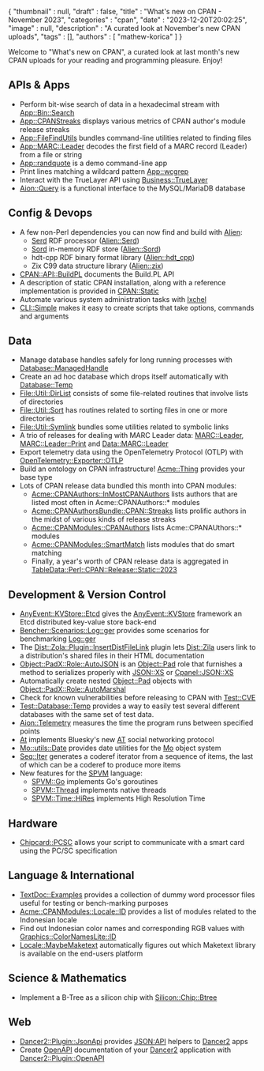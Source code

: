{
   "thumbnail" : null,
   "draft" : false,
   "title" : "What's new on CPAN - November 2023",
   "categories" : "cpan",
   "date" : "2023-12-20T20:02:25",
   "image" : null,
   "description" : "A curated look at November's new CPAN uploads",
   "tags" : [],
   "authors" : [
      "mathew-korica"
   ]
}


Welcome to "What's new on CPAN", a curated look at last month's new CPAN uploads for your reading and programming pleasure. Enjoy!

APIs & Apps
-----------
* Perform bit-wise search of data in a hexadecimal stream with [App::Bin::Search](https://metacpan.org/pod/App::Bin::Search)
* [App::CPANStreaks](https://metacpan.org/pod/App::CPANStreaks) displays various metrics of CPAN author's module release streaks
* [App::FileFindUtils](https://metacpan.org/pod/App::FileFindUtils) bundles command-line utilities related to finding files
* [App::MARC::Leader](https://metacpan.org/pod/App::MARC::Leader) decodes the first field of a MARC record (Leader) from a file or string
* [App::randquote](https://metacpan.org/pod/App::randquote) is a demo command-line app
* Print lines matching a wildcard pattern [App::wcgrep](https://metacpan.org/pod/App::wcgrep)
* Interact with the TrueLayer API using [Business::TrueLayer](https://metacpan.org/pod/Business::TrueLayer)
* [Aion::Query](https://metacpan.org/pod/Aion::Query) is a functional interface to the MySQL/MariaDB database


Config & Devops
---------------
* A few non-Perl dependencies you can now find and build with [Alien](https://metacpan.org/pod/Alien):
	* [Serd](https://drobilla.net/software/serd.html) RDF processor ([Alien::Serd](https://metacpan.org/pod/Alien::Serd))
	* [Sord](https://drobilla.net/software/sord.html) in-memory RDF store ([Alien::Sord](https://metacpan.org/pod/Alien::Sord))
	* hdt-cpp RDF binary format library ([Alien::hdt_cpp](https://metacpan.org/pod/Alien::hdt_cpp))
	* Zix C99 data structure library ([Alien::zix](https://metacpan.org/pod/Alien::zix))
* [CPAN::API::BuildPL](https://metacpan.org/pod/CPAN::API::BuildPL) documents the Build.PL API
* A description of static CPAN installation, along with a reference implementation is provided in [CPAN::Static](https://metacpan.org/pod/CPAN::Static)
* Automate various system administration tasks with [Ixchel](https://metacpan.org/pod/Ixchel)
* [CLI::Simple](https://metacpan.org/pod/CLI::Simple) makes it easy to create scripts that take options, commands and arguments


Data
----
* Manage database handles safely for long running processes with [Database::ManagedHandle](https://metacpan.org/pod/Database::ManagedHandle)
* Create an ad hoc database which drops itself automatically with [Database::Temp](https://metacpan.org/pod/Database::Temp)
* [File::Util::DirList](https://metacpan.org/pod/File::Util::DirList) consists of some file-related routines that involve lists of directories
* [File::Util::Sort](https://metacpan.org/pod/File::Util::Sort) has routines related to sorting files in one or more directories
* [File::Util::Symlink](https://metacpan.org/pod/File::Util::Symlink) bundles some utilities related to symbolic links
* A trio of releases for dealing with MARC Leader data: [MARC::Leader](https://metacpan.org/pod/MARC::Leader), [MARC::Leader::Print](https://metacpan.org/pod/MARC::Leader::Print) and [Data::MARC::Leader](https://metacpan.org/pod/Data::MARC::Leader)
* Export telemetry data using the OpenTelemetry Protocol (OTLP) with [OpenTelemetry::Exporter::OTLP](https://metacpan.org/pod/OpenTelemetry::Exporter::OTLP)
* Build an ontology on CPAN infrastructure! [Acme::Thing](https://metacpan.org/pod/Acme::Thing) provides your base type
* Lots of CPAN release data bundled this month into CPAN modules:
    * [Acme::CPANAuthors::InMostCPANAuthors](https://metacpan.org/pod/Acme::CPANAuthors::InMostCPANAuthors) lists authors that are listed most often in Acme::CPANAuthors::* modules
    * [Acme::CPANAuthorsBundle::CPAN::Streaks](https://metacpan.org/pod/Acme::CPANAuthorsBundle::CPAN::Streaks) lists prolific authors in the midst of various kinds of release streaks
    * [Acme::CPANModules::CPANAuthors](https://metacpan.org/pod/Acme::CPANModules::CPANAuthors) lists Acme::CPANAUthors::* modules
    * [Acme::CPANModules::SmartMatch](https://metacpan.org/pod/Acme::CPANModules::SmartMatch) lists modules that do smart matching
    * Finally, a year's worth of CPAN release data is aggregated in [TableData::Perl::CPAN::Release::Static::2023](https://metacpan.org/pod/TableData::Perl::CPAN::Release::Static::2023)


Development & Version Control
-----------------------------
* [AnyEvent::KVStore::Etcd](https://metacpan.org/pod/AnyEvent::KVStore::Etcd) gives the [AnyEvent::KVStore](https://metacpan.org/pod/AnyEvent::KVStore) framework an Etcd distributed key-value store back-end
* [Bencher::Scenarios::Log::ger](https://metacpan.org/pod/Bencher::Scenarios::Log::ger) provides some scenarios for benchmarking [Log::ger](https://metacpan.org/pod/Log::ger)
* The [Dist::Zola::Plugin::InsertDistFileLink](https://metacpan.org/pod/Dist::Zola::Plugin::InsertDistFileLink) plugin lets [Dist::Zila](https://metacpan.org/pod/Dist::Zola) users link to a distribution's shared files in their HTML documentation
* [Object::PadX::Role::AutoJSON](https://metacpan.org/pod/Object::PadX::Role::AutoJSON) is an [Object::Pad](https://metacpan.org/pod/Object::Pad) role that furnishes a method to serializes properly with [JSON::XS](https://metacpan.org/pod/JSON::XS) or [Cpanel::JSON::XS](https://metacpan.org/pod/Cpanel::JSON::XS)
* Automatically create nested [Object::Pad](https://metacpan.org/pod/Object::Pad) objects with [Object::PadX::Role::AutoMarshal](https://metacpan.org/pod/Object::PadX::Role::AutoMarshal)
* Check for known vulnerabilities before releasing to CPAN with [Test::CVE](https://metacpan.org/pod/Test::CVE)
* [Test::Database::Temp](https://metacpan.org/pod/Test::Database::Temp) provides a way to easily test several different databases with the same set of test data.
* [Aion::Telemetry](https://metacpan.org/pod/Aion::Telemetry) measures the time the program runs between specified points
* [At](https://metacpan.org/pod/At) implements Bluesky's new [AT](https://atproto.com/) social networking protocol
* [Mo::utils::Date](https://metacpan.org/pod/Mo::utils::Date) provides date utilities for the [Mo](https://metacpan.org/pod/Mo) object system
* [Seq::Iter](https://metacpan.org/pod/Seq::Iter) generates a coderef iterator from a sequence of items, the last of which can be a coderef to produce more items
* New features for the [SPVM](https://metacpan.org/pod/SPVM) language:
	* [SPVM::Go](https://metacpan.org/pod/SPVM::Go) implements Go's goroutines
	* [SPVM::Thread](https://metacpan.org/pod/SPVM::Thread) implements native threads
	* [SPVM::Time::HiRes](https://metacpan.org/pod/SPVM::Time::HiRes) implements High Resolution Time


Hardware
--------
* [Chipcard::PCSC](https://metacpan.org/pod/Chipcard::PCSC) allows your script to communicate with a smart card using the PC/SC specification


Language & International
------------------------
* [TextDoc::Examples](https://metacpan.org/pod/TextDoc::Examples) provides a collection of dummy word processor files useful for testing or bench-marking purposes
* [Acme::CPANModules::Locale::ID](https://metacpan.org/pod/Acme::CPANModules::Locale::ID) provides a list of modules related to the Indonesian locale
* Find out Indonesian color names and corresponding RGB values with [Graphics::ColorNamesLite::ID](https://metacpan.org/pod/Graphics::ColorNamesLite::ID)
* [Locale::MaybeMaketext](https://metacpan.org/pod/Locale::MaybeMaketext) automatically figures out which Maketext library is available on the end-users platform


Science & Mathematics
---------------------
* Implement a B-Tree as a silicon chip with [Silicon::Chip::Btree](https://metacpan.org/pod/Silicon::Chip::Btree)


Web
---
* [Dancer2::Plugin::JsonApi](https://metacpan.org/pod/Dancer2::Plugin::JsonApi) provides [JSON:API](https://jsonapi.org/) helpers to [Dancer2](https://metacpan.org/pod/Dancer2) apps
* Create [OpenAPI](https://www.openapis.org/) documentation of your [Dancer2](https://metacpan.org/pod/Dancer2) application with [Dancer2::Plugin::OpenAPI](https://metacpan.org/pod/Dancer2::Plugin::OpenAPI)
